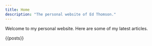 ```yaml
---
title: Home
description: "The personal website of Ed Thomson."
---
```


Welcome to my personal website. Here are some of my latest articles.

{{posts}} 